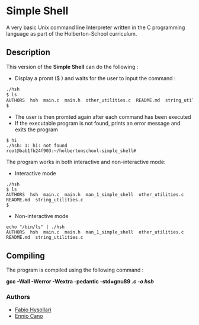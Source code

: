 # Simple Shell

A very basic Unix command line Interpreter written in the C programming language as part of the Holberton-School curriculum.

## Description

This version of the **Simple Shell** can do the following :

* Display a promt ($ ) and waits for the user to input the command :
 

```bash
./hsh
$ ls
AUTHORS  hsh  main.c  main.h  other_utilities.c  README.md  string_utilities.c
$ 
```

* The user is then promted again after each command has been executed
* If the executable program is not found, prints an error message and exits the program
```
$ hi
./hsh: 1: hi: not found
root@bab1fb24f903:~/holbertonschool-simple_shell#
```
The program works in both interactive and non-interactive mode:
* Interactive mode 
```
./hsh 
$ ls
AUTHORS  hsh  main.c  main.h  man_1_simple_shell  other_utilities.c  README.md	string_utilities.c
$
```
* Non-interactive mode
```
echo "/bin/ls" | ./hsh
AUTHORS  hsh  main.c  main.h  man_1_simple_shell  other_utilities.c  README.md	string_utilities.c
```
## Compiling
The program is compiled using the following command :

**gcc -Wall -Werror -Wextra -pedantic -std=gnu89 *.c -o hsh***


### Authors
* [Fabio Hysollari](https://github.com/FabioH7)
* [Ennio Cano](https://github.com/Katrolli/holbertonschool-simple_shell)
